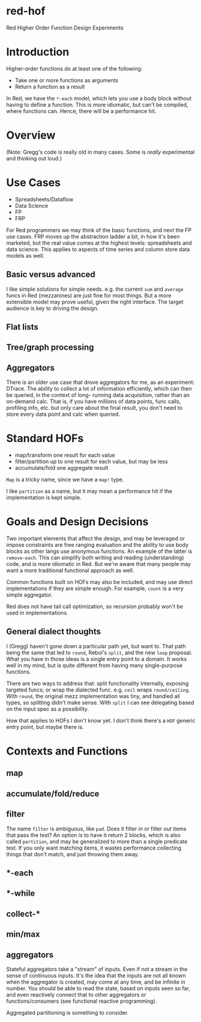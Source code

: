 # red-hof

Red Higher Order Function Design Experiments

# Introduction

Higher-order functions do at least one of the following:

- Take one or more functions as arguments
- Return a function as a result

In Red, we have the `*-each` model, which lets you use a body block
without having to define a function. This is more idiomatic, but 
can't be compiled, where functions can. Hence, there will be a
performance hit.

# Overview

(Note: Gregg's code is really old in many cases. Some is *really*
experimental and thinking out loud.)



# Use Cases

- Spreadsheets/Dataflow
- Data Science
- FP
- FRP

For Red programmers we may think of the basic functions, and 
next the FP use cases. FRP moves up the abstraction ladder a
bit, in how it's been marketed, but the real value comes at
the highest levels: spreadsheets and data science. This applies
to aspects of time series and column store data models as well.


## Basic versus advanced

I like simple solutions for simple needs. e.g. the current `sum`
and `average` funcs in Red (mezzanines) are just fine for most
things. But a more extensible model may prove useful, given the
right interface. The target audience is key to driving the design.

## Flat lists

## Tree/graph processing

## Aggregators

There is an older use case that drove aggregators for me, as an
experiment: DTrace. The ability to collect a lot of information
efficiently, which can then be queried, in the context of long-
running data acquisition, rather than an on-demand calc. That is,
if you have millions of data points, func calls, profiling info,
etc. but only care about the final result, you don't need to 
store every data point and calc when queried.


# Standard HOFs

- map/transform      one result for each value
- filter/partition   up to one result for each value, but may be less
- accumulate/fold    one aggregate result

`Map` is a tricky name, since we have a `map!` type.

I like `partition` as a name, but it may mean a performance hit if
the implementation is kept simple.


# Goals and Design Decisions

Two important elements that affect the design, and may be leveraged or 
impose constraints are free ranging evaluation and the ability to use
body blocks as other langs use anonymous functions. An example of the
latter is `remove-each`. This can simplify both writing and reading
(understanding) code, and is more idiomatic in Red. But we're aware
that many people may want a more traditional functional approach as
well.

Common functions built on HOFs may also be included, and may use direct
implementations if they are simple enough. For example, `count` is a
very simple aggregator.

Red does not have tail call optimization, so recursion probably won't
be used in implementations. 

## General dialect thoughts

I (Gregg) haven't gone down a particular path yet, but want to. That
path being the same that led to `round`, Rebol's `split`, and the new
`loop` proposal. What you have in those ideas is a single entry point
to a domain. It works well in my mind, but is quite different from
having many single-purpose functions. 

There are two ways to address that: split functionality internally,
exposing targeted funcs; or wrap the dialected func. e.g. `ceil`
wraps `round/ceiling`. With `round`, the original mezz implementation
was tiny, and handled all types, so splitting didn't make sense. With
`split` I can see delegating based on the input spec as a possibility.

How that applies to HOFs I don't know yet. I don't think there's a
`HOF` generic entry point, but maybe there is.



# Contexts and Functions

## map

## accumulate/fold/reduce

## filter

The name `filter` is ambiguous, like `pad`. Does it filter *in* or 
filter *out* items that pass the test? An option is to have it return
2 blocks, which is also called `partition`, and may be generalized to
more than a single predicate test. If you only want matching items, it
wastes performance collecting things that don't match, and just throwing
them away.

## *-each

## *-while

## collect-*

## min/max


## aggregators

Stateful aggregators take a "stream" of inputs. Even if not a stream in
the sense of continuous inputs. It's the idea that the inputs are not
all known when the aggregator is created, may come at any time, and be
infinite in number. You should be able to read the state, based on 
inputs seen so far, and even reactively connect that to other aggregators
or functions/consumers (see functional reactive programming). 

Aggregated partitioning is something to consider.
